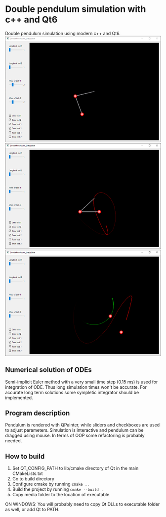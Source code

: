 # Double pendulum simulation with c++ and Qt6
Double pendulum simulation using modern c++ and Qt6.
![Screenshot 1](https://github.com/vkhc/double-pendulum-cpp-qt/blob/master/screenshots/scr1.PNG)
![Screenshot 2](https://github.com/vkhc/double-pendulum-cpp-qt/blob/master/screenshots/scr2.PNG)
![Screenshot 3](https://github.com/vkhc/double-pendulum-cpp-qt/blob/master/screenshots/scr3.PNG)

## Numerical solution of ODEs
Semi-implicit Euler method with a very small time step (0.15 ms) is used for integration of ODE.
Thus long simulation times won't be accurate. For accurate long term solutions some sympletic
integrator should be implemented.

## Program description
Pendulum is rendered with QPainter, while sliders and checkboxes are used to adjust parameters.
Simulation is interactive and pendulum can be dragged using mouse.
In terms of OOP some refactoring is probably needed.

## How to build
1. Set QT_CONFIG_PATH to lib/cmake directory of Qt in the main CMakeLists.txt
2. Go to build directory
3. Configure cmake by running `cmake ..`
4. Build the project by running `cmake --build .`
5. Copy media folder to the location of executable.

ON WINDOWS: You will probably need to copy Qt DLLs to executable folder as well,
            or add Qt to PATH.
